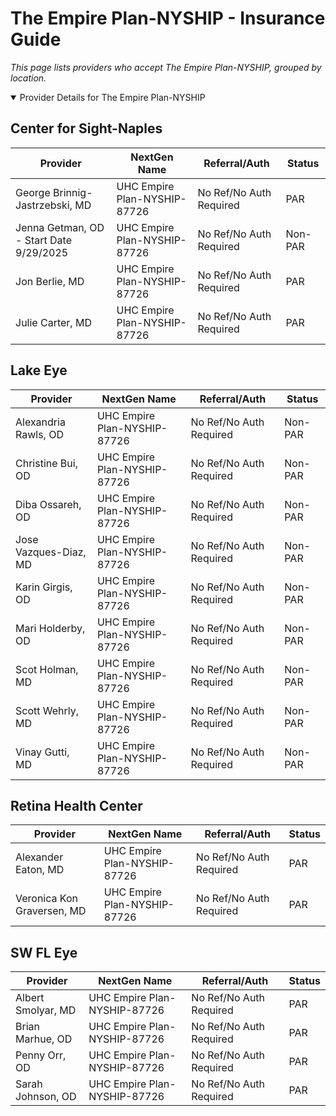 # The Empire Plan-NYSHIP - Insurance Guide

*This page lists providers who accept The Empire Plan-NYSHIP, grouped by location.*

<details open><summary>Provider Details for The Empire Plan-NYSHIP</summary>

## Center for Sight-Naples

| Provider | NextGen Name | Referral/Auth | Status |
|----------|-------------|--------------|--------|
| George Brinnig-Jastrzebski, MD | UHC Empire Plan-NYSHIP-87726 | No Ref/No Auth Required | PAR |
| Jenna Getman, OD - Start Date 9/29/2025 | UHC Empire Plan-NYSHIP-87726 | No Ref/No Auth Required | Non-PAR |
| Jon Berlie, MD | UHC Empire Plan-NYSHIP-87726 | No Ref/No Auth Required | PAR |
| Julie Carter, MD | UHC Empire Plan-NYSHIP-87726 | No Ref/No Auth Required | PAR |

## Lake Eye 

| Provider | NextGen Name | Referral/Auth | Status |
|----------|-------------|--------------|--------|
| Alexandria Rawls, OD | UHC Empire Plan-NYSHIP-87726 | No Ref/No Auth Required | Non-PAR |
| Christine Bui, OD | UHC Empire Plan-NYSHIP-87726 | No Ref/No Auth Required | Non-PAR |
| Diba Ossareh, OD | UHC Empire Plan-NYSHIP-87726 | No Ref/No Auth Required | Non-PAR |
| Jose Vazques-Diaz, MD | UHC Empire Plan-NYSHIP-87726 | No Ref/No Auth Required | Non-PAR |
| Karin Girgis, OD | UHC Empire Plan-NYSHIP-87726 | No Ref/No Auth Required | Non-PAR |
| Mari Holderby, OD | UHC Empire Plan-NYSHIP-87726 | No Ref/No Auth Required | Non-PAR |
| Scot Holman, MD | UHC Empire Plan-NYSHIP-87726 | No Ref/No Auth Required | Non-PAR |
| Scott Wehrly, MD | UHC Empire Plan-NYSHIP-87726 | No Ref/No Auth Required | Non-PAR |
| Vinay Gutti, MD | UHC Empire Plan-NYSHIP-87726 | No Ref/No Auth Required | Non-PAR |

## Retina Health Center

| Provider | NextGen Name | Referral/Auth | Status |
|----------|-------------|--------------|--------|
| Alexander Eaton, MD | UHC Empire Plan-NYSHIP-87726 | No Ref/No Auth Required | PAR |
| Veronica Kon Graversen, MD | UHC Empire Plan-NYSHIP-87726 | No Ref/No Auth Required | PAR |

## SW FL Eye

| Provider | NextGen Name | Referral/Auth | Status |
|----------|-------------|--------------|--------|
| Albert Smolyar, MD | UHC Empire Plan-NYSHIP-87726 | No Ref/No Auth Required | PAR |
| Brian Marhue, OD | UHC Empire Plan-NYSHIP-87726 | No Ref/No Auth Required | PAR |
| Penny Orr, OD | UHC Empire Plan-NYSHIP-87726 | No Ref/No Auth Required | PAR |
| Sarah Johnson, OD | UHC Empire Plan-NYSHIP-87726 | No Ref/No Auth Required | PAR |

</details>

